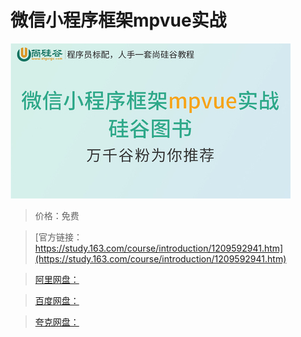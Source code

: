 # 微信小程序框架mpvue实战

![img](../../../assets/study163/free/b9a597f2ab7b4473ae8f1c63492ba65f.jpg)

> 价格：免费

> [官方链接：https://study.163.com/course/introduction/1209592941.htm](https://study.163.com/course/introduction/1209592941.htm)

> [阿里网盘：]()

> [百度网盘：]()

> [夸克网盘：]()
